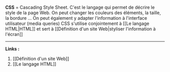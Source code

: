 **CSS** = Cascading Style Sheet. C'est le langage qui permet de décrire le style de la page Web. On peut changer les couleurs des éléments, la taille, la bordure ... On peut également y adapter l'information à l'interface utilisateur (media queries)
CSS s'utilise conjointement à [[Le langage HTML|HTML]] et sert à [[Définition d'un site Web|styliser l'information à l'écran]]

---
**Links :**
1. [[Définition d'un site Web]]
2. [[Le langage HTML]]